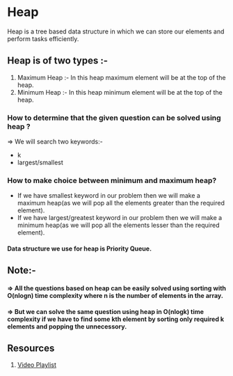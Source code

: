 # Heap

Heap is a tree based data structure in which we can store our elements and perform tasks efficiently.

## Heap is of two types :-
1. Maximum Heap :- In this heap maximum element will be at the top of the heap.
2. Minimum Heap :- In this heap minimum element will be at the top of the heap.

### How to determine that the given question can be solved using heap ?
=> We will search two keywords:-
* k
* largest/smallest

### How to make choice between minimum and maximum heap?
* If we have smallest keyword in our problem then we will make a maximum heap(as we will pop all the elements greater than the required element).
* If we have largest/greatest keyword in our problem then we will make a minimum heap(as we will pop all the elements lesser than the required element).

#### Data structure we use for heap is Priority Queue.

## Note:-
#### => All the questions based on heap can be easily solved using sorting with O(nlogn) time complexity where n is the number of elements in the array.
#### => But we can solve the same question using heap in O(nlogk) time complexity if we have to find some kth element by sorting only required k elements and popping the unnecessory.

## Resources
1. [Video Playlist](https://www.youtube.com/watch?v=hW8PrQrvMNc&list=PL_z_8CaSLPWdtY9W22VjnPxG30CXNZpI9)
